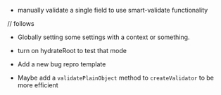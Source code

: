 - manually validate a single field to use smart-validate functionality

// follows

- Globally setting some settings with a context or something.
- turn on hydrateRoot to test that mode

- Add a new bug repro template

- Maybe add a `validatePlainObject` method to `createValidator` to be more efficient
